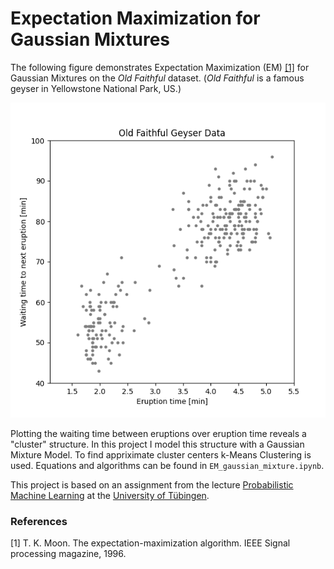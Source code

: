 # Expectation Maximization for Gaussian Mixtures

The following figure demonstrates Expectation Maximization (EM) [[1]](#1) for Gaussian Mixtures on the *Old Faithful* dataset. (*Old Faithful* is a famous geyser in Yellowstone National Park, US.)

![EM](out/EM.gif)

Plotting the waiting time between eruptions over eruption time reveals a "cluster" structure. In this project I model this structure with a Gaussian Mixture Model. To find appriximate cluster centers k-Means Clustering is used. Equations and algorithms can be found in `EM_gaussian_mixture.ipynb`. 

This project is based on an assignment from the lecture [Probabilistic Machine Learning](https://www.youtube.com/playlist?list=PL05umP7R6ij1tHaOFY96m5uX3J21a6yNd) at the [University of Tübingen](https://uni-tuebingen.de/).

### References
<a id="1">[1]</a>
T. K. Moon.
The expectation-maximization algorithm.
IEEE Signal processing magazine, 1996.
